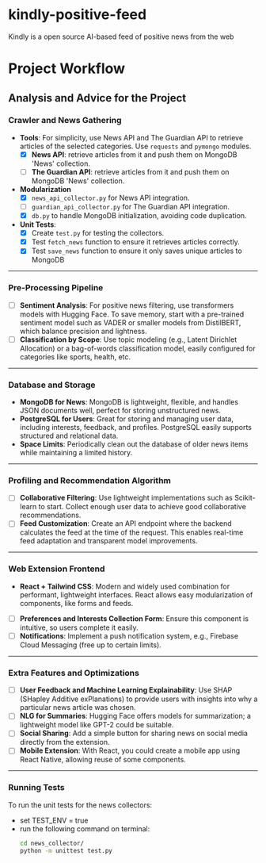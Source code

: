 # kindly-positive-feed
Kindly is a open source AI-based feed of positive news from the web

# Project Workflow

## Analysis and Advice for the Project

### Crawler and News Gathering
- **Tools**: For simplicity, use News API and The Guardian API to retrieve articles of the selected categories. Use `requests` and `pymongo` modules.
  - [x] **News API**: retrieve articles from it and push them on MongoDB 'News' collection.
  - [ ] **The Guardian API**: retrieve articles from it and push them on MongoDB 'News' collection.
- **Modularization**
  - [x] `news_api_collector.py` for News API integration.
  - [ ] `guardian_api_collector.py` for The Guardian API integration.
  - [x] `db.py` to handle MongoDB initialization, avoiding code duplication.
- **Unit Tests**:
  - [x] Create `test.py` for testing the collectors.
  - [x] Test `fetch_news` function to ensure it retrieves articles correctly.
  - [x] Test `save_news` function to ensure it only saves unique articles to MongoDB
  
---

### Pre-Processing Pipeline
  - [ ] **Sentiment Analysis**: For positive news filtering, use transformers models with Hugging Face. To save memory, start with a pre-trained sentiment model such as VADER or smaller models from DistilBERT, which balance precision and lightness.
  - [ ] **Classification by Scope**: Use topic modeling (e.g., Latent Dirichlet Allocation) or a bag-of-words classification model, easily configured for categories like sports, health, etc.

---

### Database and Storage
- **MongoDB for News**: MongoDB is lightweight, flexible, and handles JSON documents well, perfect for storing unstructured news.
- **PostgreSQL for Users**: Great for storing and managing user data, including interests, feedback, and profiles. PostgreSQL easily supports structured and relational data.
- **Space Limits**: Periodically clean out the database of older news items while maintaining a limited history.

---

### Profiling and Recommendation Algorithm
- [ ] **Collaborative Filtering**: Use lightweight implementations such as Scikit-learn to start. Collect enough user data to achieve good collaborative recommendations.
- [ ] **Feed Customization**: Create an API endpoint where the backend calculates the feed at the time of the request. This enables real-time feed adaptation and transparent model improvements.

---

### Web Extension Frontend
- **React + Tailwind CSS**: Modern and widely used combination for performant, lightweight interfaces. React allows easy modularization of components, like forms and feeds.
- [ ] **Preferences and Interests Collection Form**: Ensure this component is intuitive, so users complete it easily.
- [ ] **Notifications**: Implement a push notification system, e.g., Firebase Cloud Messaging (free up to certain limits).

---

### Extra Features and Optimizations
- [ ] **User Feedback and Machine Learning Explainability**: Use SHAP (SHapley Additive exPlanations) to provide users with insights into why a particular news article was chosen.
- [ ] **NLG for Summaries**: Hugging Face offers models for summarization; a lightweight model like GPT-2 could be suitable.
- [ ] **Social Sharing**: Add a simple button for sharing news on social media directly from the extension.
- [ ] **Mobile Extension**: With React, you could create a mobile app using React Native, allowing reuse of some components.

---

### Running Tests
To run the unit tests for the news collectors:
- set TEST_ENV = true
- run the following command on terminal:
  ```bash
  cd news_collector/
  python -m unittest test.py
  ```